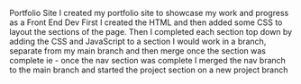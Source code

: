 Portfolio Site
I created my portfolio site to showcase my work and progress as a Front End Dev
First I created the HTML and then added some CSS to layout the sections of the page.
Then I completed each section top down by adding the CSS and JavaScript to a section
I would work in a branch, separate from my main branch and then merge once the section was complete 
ie - once the nav section was complete I merged the nav branch to the main branch and started the project section on a new project branch
